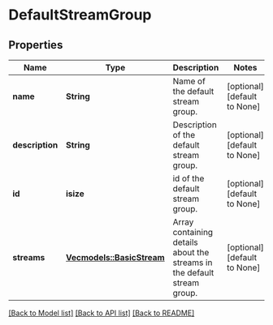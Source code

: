 # DefaultStreamGroup

## Properties
Name | Type | Description | Notes
------------ | ------------- | ------------- | -------------
**name** | **String** | Name of the default stream group.  | [optional] [default to None]
**description** | **String** | Description of the default stream group.  | [optional] [default to None]
**id** | **isize** | id of the default stream group.  | [optional] [default to None]
**streams** | [**Vec<models::BasicStream>**](BasicStream.md) | Array containing details about the streams in the default stream group.  | [optional] [default to None]

[[Back to Model list]](../README.md#documentation-for-models) [[Back to API list]](../README.md#documentation-for-api-endpoints) [[Back to README]](../README.md)


